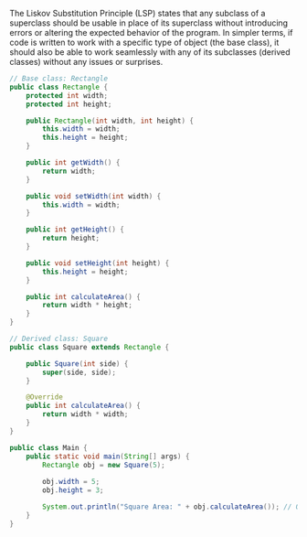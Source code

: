 The Liskov Substitution Principle (LSP) states that any subclass of a superclass should be usable in place of its superclass without introducing errors or altering the expected behavior of the program. In simpler terms, if code is written to work with a specific type of object (the base class), it should also be able to work seamlessly with any of its subclasses (derived classes) without any issues or surprises.

``` java
// Base class: Rectangle
public class Rectangle {
    protected int width;
    protected int height;

    public Rectangle(int width, int height) {
        this.width = width;
        this.height = height;
    }

    public int getWidth() {
        return width;
    }

    public void setWidth(int width) {
        this.width = width;
    }

    public int getHeight() {
        return height;
    }

    public void setHeight(int height) {
        this.height = height;
    }

    public int calculateArea() {
        return width * height;
    }
}

// Derived class: Square
public class Square extends Rectangle {

    public Square(int side) {
        super(side, side);
    }

    @Override
    public int calculateArea() {
        return width * width;
    }
}

public class Main {
    public static void main(String[] args) {
        Rectangle obj = new Square(5);
        
        obj.width = 5;
        obj.height = 3;

        System.out.println("Square Area: " + obj.calculateArea()); // Outputs 25
    }
}

```